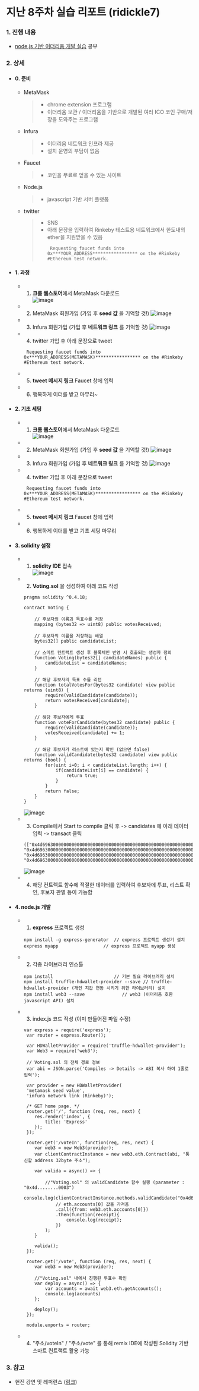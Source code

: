 # 지난 8주차 실습 리포트 (ridickle7)

### 1. 진행 내용  
- [node.js 기반 이더리움 개발 실습](https://programmers.co.kr/learn/courses/36) 공부

### 2. 상세
- #### 0. 준비
  - MetaMask  
    > - chrome extension 프로그램  
    > - 이더리움 보관 / 이더리움을 기반으로 개발된 여러 ICO 코인 구매/저장을 도와주는 프로그램  
    
  - Infura  
    > - 이더리움 네트워크 인프라 제공
    > - 설치 운영의 부담이 없음
    
  - Faucet  
    > - 코인을 무료로 얻을 수 있는 사이트
    
  - Node.js  
    > - javascript 기반 서버 플랫폼  
    
  - twitter  
    > - SNS
    > - 아래 문장을 입력하여 Rinkeby 테스트용 네트워크에서 한도내의 ether을 지원받을 수 있음
    >   <pre><code> Requesting faucet funds into 0x***YOUR_ADDRESS***************** on the #Rinkeby #Ethereum test network.</code></pre>

- #### 1. 과정
  - 1. **크롬 웹스토어**에서 MetaMask 다운로드  
      ![image]()
  - 2. MetaMask 회원가입 (가입 후 **seed 값** 을 기억할 것!)
      ![image]()
  - 3. Infura 회원가입 (가입 후 **네트워크 링크** 를 기억할 것)
      ![image]()
  - 4. twitter 가입 후 아래 문장으로 tweet
      <pre><code> Requesting faucet funds into 0x***YOUR_ADDRESS(METAMASK)***************** on the #Rinkeby #Ethereum test network.</code></pre>
  - 5. **tweet 메시지 링크** Faucet 창에 입력
  - 6. 행복하게 이더를 받고 마무리~

- #### 2. 기초 세팅
  - 1. **크롬 웹스토어**에서 MetaMask 다운로드  
      ![image]()
  - 2. MetaMask 회원가입 (가입 후 **seed 값** 을 기억할 것!)
      ![image]()
  - 3. Infura 회원가입 (가입 후 **네트워크 링크** 를 기억할 것)
      ![image]()
  - 4. twitter 가입 후 아래 문장으로 tweet
      <pre><code> Requesting faucet funds into 0x***YOUR_ADDRESS(METAMASK)***************** on the #Rinkeby #Ethereum test network.</code></pre>
  - 5. **tweet 메시지 링크** Faucet 창에 입력
  - 6. 행복하게 이더를 받고 기초 세팅 마무리

- #### 3. solidity 설정
  - 1. **solidity IDE** 접속  
      ![image]()
  - 2. **Voting.sol** 을 생성하여 아래 코드 작성
    <pre><code>pragma solidity ^0.4.18;
    
    contract Voting {
    
		// 후보자의 이름과 득표수를 저장
		mapping (bytes32 => uint8) public votesReceived;
		
		// 후보자의 이름을 저장하는 배열
		bytes32[] public candidateList;
		
		// 스마트 컨트랙트 생성 후 블록체인 반영 시 호출되는 생성자 정의
		function Voting(bytes32[] candidateNames) public {
			candidateList = candidateNames;
		}
		
		// 해당 후보자의 득표 수를 리턴
		function totalVotesFor(bytes32 candidate) view public returns (uint8) {
			require(validCandidate(candidate));
			return votesReceived[candidate];
		}
		
		// 해당 후보자에게 투표
		function voteForCandidate(bytes32 candidate) public {
			require(validCandidate(candidate));
			votesReceived[candidate] += 1;
		}
		
		// 해당 후보자가 리스트에 있는지 확인 (없으면 false)
		function validCandidate(bytes32 candidate) view public returns (bool) {
			for(uint i=0; i < candidateList.length; i++) {
				if(candidateList[i] == candidate) {
					return true;
				}
			}
			return false;
		}
	}</code></pre>
      ![image]()
  - 3. Compile에서 Start to compile 클릭 후 -> candidates 에 아래 데이터 입력 -> transact 클릭
    <pre><code>(["0x4d69630000000000000000000000000000000000000000000000000000000001", "0x4d69630000000000000000000000000000000000000000000000000000000002", "0x4d69630000000000000000000000000000000000000000000000000000000003", "0x4d69630000000000000000000000000000000000000000000000000000000004”])</code></pre>
      ![image]()
  - 4. 해당 컨트렉트 함수에 적절한 데이터를 입력하여 후보자에 투표, 리스트 확인, 후보자 판별 등이 가능함

- #### 4. node.js 개발
  - 1. **express** 프로젝트 생성
    <pre><code>npm install -g express-generator  // express 프로젝트 생성기 설치
    express myapp 		          // express 프로젝트 myapp 생성</pre></code>
  - 2. 각종 라이브러리 인스톨
    <pre><code>npm install			             // 기본 필요 라이브러리 설치
    npm install truffle-hdwallet-provider --save // truffle-hdwallet-provider (개인 지갑 연동 시키기 위한 라이브러리) 설치
    npm install web3 --save			     // web3 (이더리움 호환 javascript API) 설치</pre></code>
  - 3. index.js 코드 작성 (이미 만들어진 파일 수정)
     <pre><code>var express = require('express');
     var router = express.Router();
     
     var HDWalletProvider = require('truffle-hdwallet-provider');
     var Web3 = require('web3');
     
     // Voting.sol 의 전체 경로 정보
     var abi = JSON.parse('Compiles -> Details -> ABI 복사 하여 1줄로 입력');
     
     var provider = new HDWalletProvider(
     'metamask seed value',
     'infura network link (Rinkeby)');
     
     /* GET home page. */
     router.get('/', function (req, res, next) {
     	res.render('index', {
     		title: 'Express'
     	});
     });
     
     router.get('/voteIn', function(req, res, next) {
     	var web3 = new Web3(provider);
     	var clientContractInstance = new web3.eth.Contract(abi, "통신할 address 32byte 주소");
     	
     	var valida = async() => {
     		
     		//"Voting.sol" 의 validCandidate 함수 실행 (parameter : "0x4d........0003")
     		console.log(clientContractInstance.methods.validCandidate("0x4d69630000000000000000000000000000000000000000000000000000000003")
     			// eth.accounts[0] 값을 가져옴
     			.call({from: web3.eth.accounts[0]})
     			.then(function(receipt){
     				console.log(receipt);
     			})
     		);
     	}
     	
     	valida();
     });
     
     router.get('/vote', function (req, res, next) {
     	var web3 = new Web3(provider);
     	
     	//"Voting.sol" 내에서 진행된 투표수 확인
     	var deploy = async() => {
     		var accounts = await web3.eth.getAccounts();
     		console.log(accounts)
     	};
     	
     	deploy();	
     });
     
     module.exports = router;</code></pre>
   
  
  - 4. "주소/voteIn" / "주소/vote" 를 통해 remix IDE에 작성된 Solidity 기반 스마트 컨트랙트 활용 가능

### 3. 참고
- 헌진 강연 및 레퍼런스 ([링크](https://github.com/KimHunJin/Blockchain/wiki/make-dapp-using-truffle-and-rinkeby))
